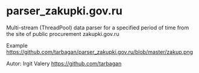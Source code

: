 # parser_zakupki.gov.ru
Multi-stream (ThreadPool) data parser for a specified period of time from the site of public procurement zakupki.gov.ru

Example https://github.com/tarbagan/parser_zakupki.gov.ru/blob/master/zakup.png

Autor: Irgit Valery https://github.com/tarbagan
      

